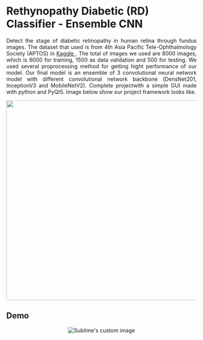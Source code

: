 # Rethynopathy Diabetic (RD) Classifier - Ensemble CNN
<p align="justify">
Detect the stage of diabetic retinopathy in human retina through fundus images. The dataset that used is from 4th Asia Pacific Tele-Ophthalmology Society (APTOS) in <a href="https://www.kaggle.com/c/aptos2019-blindness-detection">Kaggle </a>. The total of images we used are 8000 images, which is 6000 for training, 1500 as data validation and 500 for testing. We used several proprocessing method for getting hight performance of our model. Our final model is an ensemble of 3 convolutional neural network model with different convolutional network backbone (DensNet201, InceptionV3 and MobileNetV2). Complete projectwith a simple GUI made with python and PyQt5. Image below show our project framework looks like.
  <p align="center">
  <img src="https://user-images.githubusercontent.com/43440326/152645585-393ebae5-76c5-40a8-86cf-54e44869879a.png" width="867" height="530"/>
</p>


</p>

## Demo

<p align="center">
  <img src="https://user-images.githubusercontent.com/43440326/152631586-f3b13b5b-9ae0-4fc5-b201-b4b94dbffa8e.gif" alt="Sublime's custom image"/>
</p>



